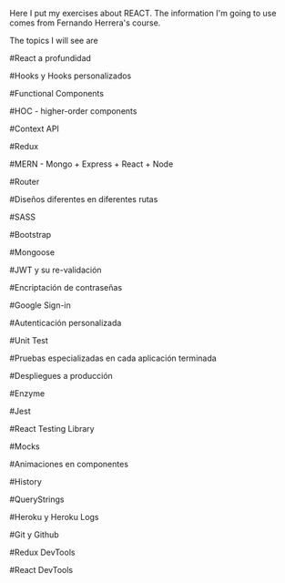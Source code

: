 Here I put my exercises about REACT. The information I'm going to use comes from Fernando Herrera's course.

The topics I will see are

#React a profundidad

#Hooks y Hooks personalizados

#Functional Components

#HOC - higher-order components

#Context API

#Redux

#MERN - Mongo + Express + React + Node

#Router

#Diseños diferentes en diferentes rutas

#SASS

#Bootstrap

#Mongoose

#JWT y su re-validación

#Encriptación de contraseñas

#Google Sign-in

#Autenticación personalizada

#Unit Test

#Pruebas especializadas en cada aplicación terminada

#Despliegues a producción

#Enzyme

#Jest

#React Testing Library

#Mocks

#Animaciones en componentes

#History

#QueryStrings

#Heroku y Heroku Logs

#Git y Github

#Redux DevTools

#React DevTools

